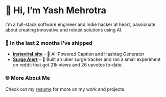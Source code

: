 # 👋 Hi, I’m Yash Mehrotra

I'm a full-stack software engineer and indie hacker at heart, passionate about creating innovative and robust solutions using AI.

### 🚀 In the last 2 months I've shipped
- [**instaviral.site**](https://instaviralxyz.site) - 🤳 AI-Powered Caption and Hashtag Generator
- [**Surge Alert**](https://www.reddit.com/r/SideProject/comments/1f5lt0i/how_my_uber_surge_tracker_impressed_my/) - 🚕 Built an uber surge tracker and ran a small experiment on reddit that got 21k views and 26 upvotes to-date.

### 🌐 More About Me
Check out my [resume](https://drive.google.com/file/d/1knZijTY3tmO-A0TNu9xAnp26vXacO0Gu/view) for more on my work and projects.
